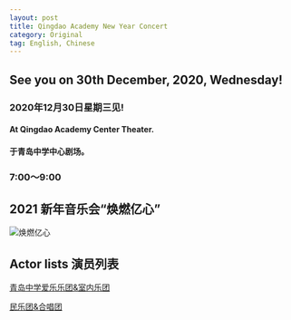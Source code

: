 ```yaml
---
layout: post
title: Qingdao Academy New Year Concert
category: Original
tag: English, Chinese
---
```


## See you on 30th December, 2020, Wednesday!

### 2020年12月30日星期三见!

#### At Qingdao Academy Center Theater.

#### 于青岛中学中心剧场。

### 7:00～9:00

## 2021 新年音乐会“焕燃亿心”

![焕燃亿心](https://github.com/jiaobenhaimo/jiaobenhaimo.github.io/raw/main/IMG/IMG_2459.JPG)

## Actor lists 演员列表

[青岛中学爱乐乐团&室内乐团](https://maka.im/pcviewer/10095214/CTDFFC3SW10095214)

[民乐团&合唱团](https://maka.im/pcviewer/10095214/2O8AOCI0W10095214)



